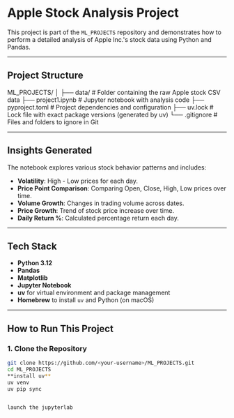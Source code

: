 # Apple Stock Analysis Project

This project is part of the `ML_PROJECTS` repository and demonstrates how to perform a detailed analysis of Apple Inc.'s stock data using Python and Pandas.

---
## Project Structure

ML_PROJECTS/
│
├── data/ # Folder containing the raw Apple stock CSV data
├── project1.ipynb # Jupyter notebook with analysis code
├── pyproject.toml # Project dependencies and configuration
├── uv.lock # Lock file with exact package versions (generated by uv)
└── .gitignore # Files and folders to ignore in Git

---

##  Insights Generated

The notebook explores various stock behavior patterns and includes:

- **Volatility**: High - Low prices for each day.
- **Price Point Comparison**: Comparing Open, Close, High, Low prices over time.
- **Volume Growth**: Changes in trading volume across dates.
- **Price Growth**: Trend of stock price increase over time.
- **Daily Return %**: Calculated percentage return each day.

---

## Tech Stack

- **Python 3.12**
- **Pandas**
- **Matplotlib**
- **Jupyter Notebook**
- **uv** for virtual environment and package management
- **Homebrew** to install `uv` and Python (on macOS)

---

## How to Run This Project

### 1. Clone the Repository
```bash
git clone https://github.com/<your-username>/ML_PROJECTS.git
cd ML_PROJECTS
**install uv**
uv venv
uv pip sync


launch the jupyterlab